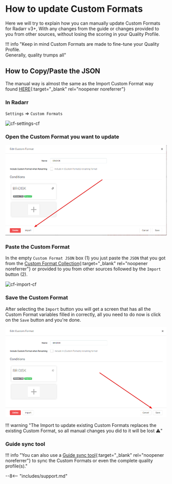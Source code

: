 # How to update Custom Formats

Here we will try to explain how you can manually update Custom Formats for Radarr v3+, With any changes from the guide or changes provided to you from other sources, without losing the scoring in your Quality Profile.

!!! info "Keep in mind Custom Formats are made to fine-tune your Quality Profile.<br>Generally, quality trumps all"

## How to Copy/Paste the JSON

The manual way is almost the same as the Import Custom Format way found [HERE](/Radarr/Radarr-import-custom-formats/){:target="\_blank" rel="noopener noreferrer"}

### In Radarr

`Settings` => `Custom Formats`

![cf-settings-cf](images/cf-settings-cf.png)

### Open the Custom Format you want to update

![!Import To Update](images/cf-import-to-update.png)

### Paste the Custom Format

In the empty `Custom Format JSON` box (1) you just paste the `JSON` that you got from the [Custom Format Collection](/Radarr/Radarr-collection-of-custom-formats/){:target="\_blank" rel="noopener noreferrer"} or provided to you from other sources followed by the `Import` button (2).

![cf-import-cf](images/cf-import-cf.png)

### Save the Custom Format

After selecting the `Import` button you will get a screen that has all the Custom Format variables filled in correctly, all you need to do now is click on the `Save` button and you're done.

![cf-import-done](images/cf-import-done.png)

!!! warning "The Import to update existing Custom Formats replaces the existing Custom Format, so all manual changes you did to it will be lost :warning:"

### Guide sync tool

!!! info "You can also use a [Guide sync tool](/Guide-Sync/){:target="\_blank" rel="noopener noreferrer"} to sync the Custom Formats or even the complete quality profile(s)."

--8<-- "includes/support.md"
